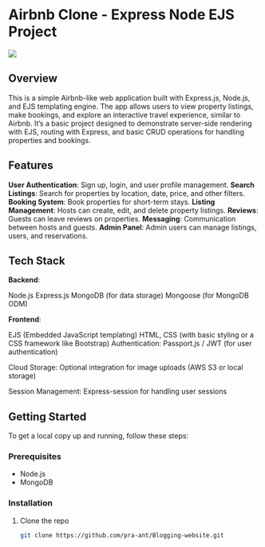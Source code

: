 # Airbnb Clone - Express Node EJS Project
<img src="https://i.ibb.co/yFdWBc5/Screenshot-2024-11-14-191704.png"/>

## Overview

This is a simple Airbnb-like web application built with Express.js, Node.js, and EJS templating engine. The app allows users to view property listings, make bookings, and explore an interactive travel experience, similar to Airbnb. It’s a basic project designed to demonstrate server-side rendering with EJS, routing with Express, and basic CRUD operations for handling properties and bookings.

## Features

**User Authentication**: Sign up, login, and user profile management.
**Search Listings**: Search for properties by location, date, price, and other filters.
**Booking System**: Book properties for short-term stays.
**Listing Management**: Hosts can create, edit, and delete property listings.
**Reviews**: Guests can leave reviews on properties.
**Messaging**: Communication between hosts and guests.
**Admin Panel**: Admin users can manage listings, users, and reservations.

## Tech Stack
**Backend**:

Node.js
Express.js
MongoDB (for data storage)
Mongoose (for MongoDB ODM)

**Frontend**:

EJS (Embedded JavaScript templating)
HTML, CSS (with basic styling or a CSS framework like Bootstrap)
Authentication: Passport.js / JWT (for user authentication)

Cloud Storage: Optional integration for image uploads (AWS S3 or local storage)

Session Management: Express-session for handling user sessions

## Getting Started

To get a local copy up and running, follow these steps:

### Prerequisites
- Node.js
- MongoDB

### Installation
1. Clone the repo
   ```bash
   git clone https://github.com/pra-ant/Blogging-website.git

